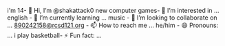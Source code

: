 i'm 14- 👋 Hi, I’m @shakattack0
new computer games- 👀 I’m interested in ...
english - 🌱 I’m currently learning ...
music - 💞️ I’m looking to collaborate on ...
890242158@rcsd121.org - 📫 How to reach me ...
he/him - 😄 Pronouns: ...
i play basketball- ⚡ Fun fact: ...

<!---
shakattack0/shakattack0 is a ✨ special ✨ repository because its `README.md` (this file) appears on your GitHub profile.
You can click the Preview link to take a look at your changes.
--->
